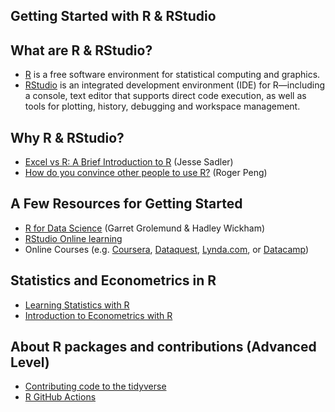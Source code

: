 Getting Started with R & RStudio
--------------------------------


## What are R & RStudio?

- [R](https://www.r-project.org/) is a free software environment for statistical computing and graphics.
- [RStudio](https://www.rstudio.com/) is an integrated development environment (IDE) for R—including a console, text editor that supports direct code execution, as well as tools for plotting, history, debugging and workspace management.

## Why R & RStudio?

- [Excel vs R: A Brief Introduction to R](https://www.jessesadler.com/post/excel-vs-r/) (Jesse Sadler)
- [How do you convince other people to use R?](https://simplystatistics.org/2017/10/30/how-do-you-convince-others-to-use-r/) (Roger Peng)

## A Few Resources for Getting Started

- [R for Data Science](http://r4ds.had.co.nz/) (Garret Grolemund & Hadley Wickham)
- [RStudio Online learning](https://www.rstudio.com/online-learning/)
- Online Courses (e.g. [Coursera](https://www.coursera.org/courses?languages=en&query=R), [Dataquest](https://www.dataquest.io/), [Lynda.com](https://www.lynda.com/), or [Datacamp](https://www.datacamp.com/learn/r-programming))

## Statistics and Econometrics in R

- [Learning Statistics with R](https://learningstatisticswithr.com/)
- [Introduction to Econometrics with R](https://www.econometrics-with-r.org/)

## About R packages and contributions (Advanced Level)
 
- [Contributing code to the tidyverse](https://www.tidyverse.org/blog/2017/08/contributing/)
- [R GitHub Actions](https://www.jimhester.com/talk/2020-rsc-github-actions/)
